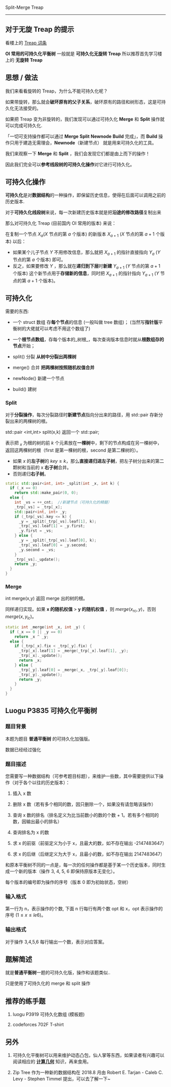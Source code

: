 Split-Merge Treap

* * *

## 对于无旋 Treap 的提示

看楼上的 [Treap 词条](/ds/treap/)

**OI 常用的可持久化平衡树** 一般就是 **可持久化无旋转 Treap** 所以推荐首先学习楼上的 **无旋转 Treap**

## 思想 / 做法

我们来看看旋转的 Treap，为什么不能可持久化呢？

如果带旋转，那么就会**破环原有的父子关系**，破环原有的路径和树形态，这是可持久化无法接受的。

如果把 Treap 变为非旋转的，我们发现可以通过可持久化 **Merge** 和 **Split** 操作就可以完成可持久化.

「一切可支持操作都可以通过 **Merge** **Split** **Newnode** **Build** 完成」，而 **Build** 操作只用于建造无需理会，**Newnode**（新建节点） 就是用来可持久化的工具。

我们来观察一下 **Merge** 和 **Split** ，我们会发现它们都是由上而下的操作！

因此我们完全可以**参考线段树的可持久化操作**对它进行可持久化。

## 可持久化操作

**可持久化**是对**数据结构**的一种操作，即保留历史信息，使得在后面可以调用之前的历史版本.

对于**可持久化线段树**来说，每一次新建历史版本就是把**沿途的修改路径**复制出来

那么对可持久化 Treap (目前国内 OI 常用的版本) 来说：

在复制一个节点 $X_{a}$($X$ 节点的第 $a$ 个版本) 的新版本 $X_{a+1}$ ($X$ 节点的第 $a+1$ 个版本) 以后：

-   如果某个儿子节点 $Y$ 不用修改信息，那么就把 $X_{a+1}$ 的指针直接指向 $Y_{a}$ ($Y$ 节点的第 $a$ 个版本) 即可。
-   反之，如果要修改 $Y$ ，那么就在**递归到下层**时**新建** $Y_{a+1}$ ($Y$ 节点的第 $a+1$ 个版本) 这个新节点用于**存储新的信息**，同时把 $X_{a+1}$ 的指针指向 $Y_{a+1}$ ($Y$ 节点的第 $a+1$ 个版本)。

## 可持久化

需要的东西:

-   一个 struct 数组 存**每个节点**的信息 (一般叫做 tree 数组)； (当然写**指针版**平衡树的大佬就可以考虑不用这个数组了)

-   一个**根节点数组**，存每个版本的_树根_，每次查询版本信息时就从**根数组存的节点**开始；

-   split() 分裂 **从树中分裂出两棵树**

-   merge() 合并 **把两棵树按照随机权值合并**

-   newNode() 新建一个节点

-   build() 建树

### Split

对于**分裂操作**，每次分裂路径时**新建节点**指向分出来的路径，用 std::pair 存新分裂出来的两棵树的根。

std::pair &lt;int,int> split(x,k) 返回一个 std::pair;

表示把 $_x$ 为根的树的前 $k$ 个元素放在**一棵树**中，剩下的节点构成在另一棵树中，返回这两棵树的根（first 是第一棵树的根，second 是第二棵树的）。

-   如果 $x$ 的**左子树**的 $key ≥ k$，那么**直接递归进左子树**，把左子树分出来的第二颗树和当前的 x **右子树**合并。
-   否则递归**右子树**。

```c++
static std::pair<int, int> _split(int _x, int k) {
  if (_x == 0)
    return std::make_pair(0, 0);
  else {
    int _vs = ++_cnt;  //新建节点（可持久化的精髓）
    _trp[_vs] = _trp[_x];
    std::pair<int, int> _y;
    if (_trp[_vs].key <= k) {
      _y = _split(_trp[_vs].leaf[1], k);
      _trp[_vs].leaf[1] = _y.first;
      _y.first = _vs;
    } else {
      _y = _split(_trp[_vs].leaf[0], k);
      _trp[_vs].leaf[0] = _y.second;
      _y.second = _vs;
    }
    _trp[_vs]._update();
    return _y;
  }
}
```

### Merge

int merge(x,y) 返回 merge 出的树的根。

同样递归实现。如果 **x 的随机权值** > **y 的随机权值** ，则 $merge(x_{rc},y)$，否则 $merge(x,y_{lc})$。

```c++
static int _merge(int _x, int _y) {
  if (_x == 0 || _y == 0)
    return _x ^ _y;
  else {
    if (_trp[_x].fix < _trp[_y].fix) {
      _trp[_x].leaf[1] = _merge(_trp[_x].leaf[1], _y);
      _trp[_x]._update();
      return _x;
    } else {
      _trp[_y].leaf[0] = _merge(_x, _trp[_y].leaf[0]);
      _trp[_y]._update();
      return _y;
    }
  }
}
```

## Luogu P3835 可持久化平衡树

### 题目背景

本题为题目 **普通平衡树** 的可持久化加强版。

数据已经经过强化

### 题目描述

您需要写一种数据结构（可参考题目标题），来维护一些数，其中需要提供以下操作（对于各个以往的历史版本）：

1.  插入 x 数

2.  删除 x 数（若有多个相同的数，因只删除一个，如果没有请忽略该操作）

3.  查询 x 数的排名（排名定义为比当前数小的数的个数 + 1。若有多个相同的数，因输出最小的排名）

4.  查询排名为 x 的数

5.  求 x 的前驱（前驱定义为小于 x，且最大的数，如不存在输出 -2147483647）

6.  求 x 的后继（后继定义为大于 x，且最小的数，如不存在输出 2147483647）

和原本平衡树不同的一点是，每一次的任何操作都是基于某一个历史版本，同时生成一个新的版本（操作 3, 4, 5, 6 即保持原版本无变化）。

每个版本的编号即为操作的序号（版本 0 即为初始状态，空树）

### 输入格式

第一行为 n，表示操作的个数, 下面 n 行每行有两个数 opt 和 x，opt 表示操作的序号 $(1 \leq x \leq  le6)$。

### 输出格式

对于操作 3,4,5,6 每行输出一个数，表示对应答案。

## 题解简述

就是**普通平衡树**一题的可持久化版，操作和该题类似..

只是使用了可持久化的 merge 和 split 操作

## 推荐的练手题

1.  luogu P3919 可持久化数组 (模板题)

2.  codeforces 702F T-shirt

## 另外

1.  可持久化平衡树可以用来维护动态凸包，仙人掌等东西，如果读者有兴趣可以阅读相应的 [**计算几何**](/geometry) 知识，再来食用。

2.  Zip Tree 作为一种新的数据结构在 2018.8 月由 Robert E. Tarjan -  Caleb C. Levy - Stephen Timmel 提出，可以去了解一下~
